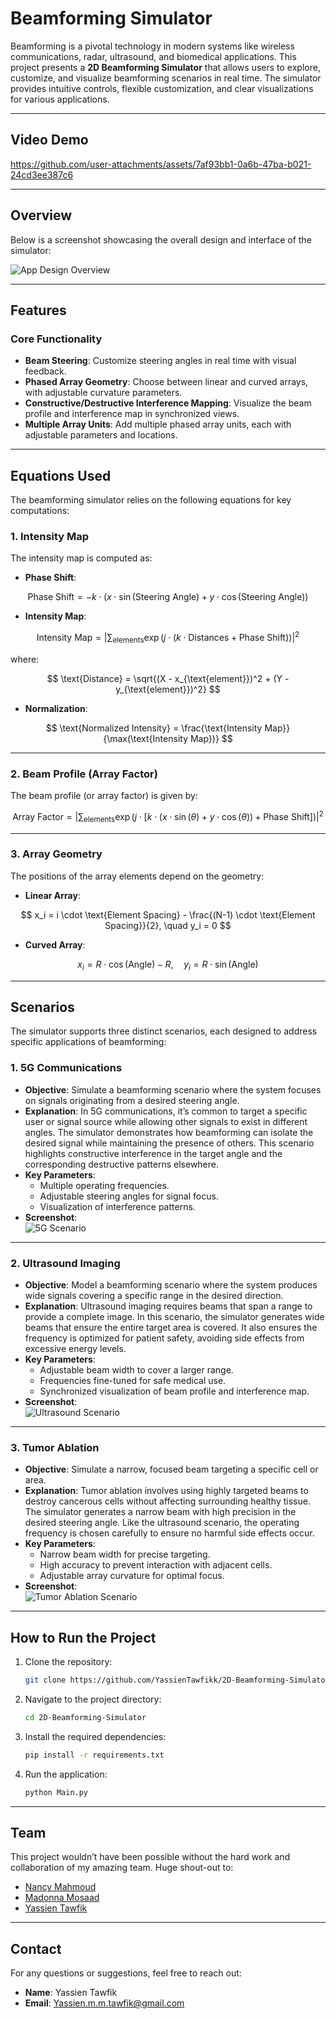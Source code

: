 # **Beamforming Simulator**

Beamforming is a pivotal technology in modern systems like wireless communications, radar, ultrasound, and biomedical applications. This project presents a **2D Beamforming Simulator** that allows users to explore, customize, and visualize beamforming scenarios in real time. The simulator provides intuitive controls, flexible customization, and clear visualizations for various applications.

---

## **Video Demo**

https://github.com/user-attachments/assets/7af93bb1-0a6b-47ba-b021-24cd3ee387c6

---

## **Overview**

Below is a screenshot showcasing the overall design and interface of the simulator:

![App Design Overview](https://github.com/user-attachments/assets/7ed47a00-2fa8-46cd-a634-4b6f1c3925ce)

---

## **Features**

### **Core Functionality**
- **Beam Steering**: Customize steering angles in real time with visual feedback.  
- **Phased Array Geometry**: Choose between linear and curved arrays, with adjustable curvature parameters.  
- **Constructive/Destructive Interference Mapping**: Visualize the beam profile and interference map in synchronized views.  
- **Multiple Array Units**: Add multiple phased array units, each with adjustable parameters and locations.  

---
## **Equations Used**

The beamforming simulator relies on the following equations for key computations:

### **1. Intensity Map**
The intensity map is computed as:

- **Phase Shift**:

$$
\text{Phase Shift} = -k \cdot (x \cdot \sin(\text{Steering Angle}) + y \cdot \cos(\text{Steering Angle}))
$$


- **Intensity Map**:

$$
\text{Intensity Map} = \left| \sum_{\text{elements}} \exp\left(j \cdot (k \cdot \text{Distances} + \text{Phase Shift})\right) \right|^2
$$

  where:
  
$$
\text{Distance} = \sqrt{(X - x_{\text{element}})^2 + (Y - y_{\text{element}})^2}
$$

- **Normalization**: 

$$
\text{Normalized Intensity} = \frac{\text{Intensity Map}}{\max(\text{Intensity Map})}
$$

---

### **2. Beam Profile (Array Factor)**

The beam profile (or array factor) is given by: 

$$
\text{Array Factor} = \left| \sum_{\text{elements}} \exp\left(j \cdot \left[k \cdot (x \cdot \sin(\theta) + y \cdot \cos(\theta)) + \text{Phase Shift}\right]\right) \right|^2
$$


---

### **3. Array Geometry**

The positions of the array elements depend on the geometry:

- **Linear Array**: 
  
$$
x_i = i \cdot \text{Element Spacing} - \frac{(N-1) \cdot \text{Element Spacing}}{2}, \quad y_i = 0
$$

- **Curved Array**:
  
$$
x_i = R \cdot \cos(\text{Angle}) - R, \quad y_i = R \cdot \sin(\text{Angle})
$$


---


## **Scenarios**

The simulator supports three distinct scenarios, each designed to address specific applications of beamforming:

### **1. 5G Communications**
- **Objective**: Simulate a beamforming scenario where the system focuses on signals originating from a desired steering angle.  
- **Explanation**: In 5G communications, it’s common to target a specific user or signal source while allowing other signals to exist in different angles. The simulator demonstrates how beamforming can isolate the desired signal while maintaining the presence of others. This scenario highlights constructive interference in the target angle and the corresponding destructive patterns elsewhere.  
- **Key Parameters**:
  - Multiple operating frequencies.
  - Adjustable steering angles for signal focus.
  - Visualization of interference patterns.
- **Screenshot**:  
  ![5G Scenario](https://github.com/user-attachments/assets/a2815d1b-5e8a-4c9e-a761-32c3c8f5c06e)

---

### **2. Ultrasound Imaging**
- **Objective**: Model a beamforming scenario where the system produces wide signals covering a specific range in the desired direction.  
- **Explanation**: Ultrasound imaging requires beams that span a range to provide a complete image. In this scenario, the simulator generates wide beams that ensure the entire target area is covered. It also ensures the frequency is optimized for patient safety, avoiding side effects from excessive energy levels.  
- **Key Parameters**:
  - Adjustable beam width to cover a larger range.
  - Frequencies fine-tuned for safe medical use.
  - Synchronized visualization of beam profile and interference map.
- **Screenshot**:  
  ![Ultrasound Scenario](https://github.com/user-attachments/assets/2b36186f-24cc-48aa-b9de-fcfd35ba97e2)

---

### **3. Tumor Ablation**
- **Objective**: Simulate a narrow, focused beam targeting a specific cell or area.  
- **Explanation**: Tumor ablation involves using highly targeted beams to destroy cancerous cells without affecting surrounding healthy tissue. The simulator generates a narrow beam with high precision in the desired steering angle. Like the ultrasound scenario, the operating frequency is chosen carefully to ensure no harmful side effects occur.  
- **Key Parameters**:
  - Narrow beam width for precise targeting.
  - High accuracy to prevent interaction with adjacent cells.
  - Adjustable array curvature for optimal focus.
- **Screenshot**:  
  ![Tumor Ablation Scenario](https://github.com/user-attachments/assets/f3d72381-126e-4902-8aad-f0908179693e)

---

## **How to Run the Project**

1. Clone the repository:
   ```bash
   git clone https://github.com/YassienTawfikk/2D-Beamforming-Simulator.git
   ```
2. Navigate to the project directory:
   ```bash
   cd 2D-Beamforming-Simulator
   ```
3. Install the required dependencies:
   ```bash
   pip install -r requirements.txt
   ```
4. Run the application:
   ```bash
   python Main.py
   ```

---

## **Team**

This project wouldn’t have been possible without the hard work and collaboration of my amazing team. Huge shout-out to:

- [Nancy Mahmoud](https://github.com/nancymahmoud1)  
- [Madonna Mosaad](https://github.com/madonna-mosaad)  
- [Yassien Tawfik](https://github.com/YassienTawfikk)

---

## **Contact**

For any questions or suggestions, feel free to reach out:

- **Name**: Yassien Tawfik  
- **Email**: [Yassien.m.m.tawfik@gmail.com](mailto:Yassien.m.m.tawfik@gmail.com)

